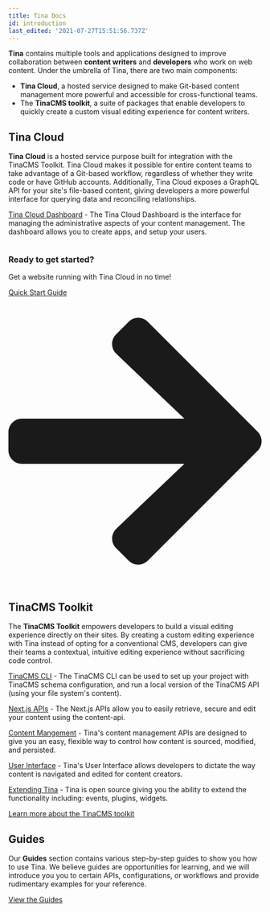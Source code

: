 ```yaml
---
title: Tina Docs
id: introduction
last_edited: '2021-07-27T15:51:56.737Z'
---
```

**Tina** contains multiple tools and applications designed to improve collaboration between **content writers** and **developers** who work on web content. Under the umbrella of Tina, there are two main components:

* **Tina Cloud**, a hosted service designed to make Git-based content management more powerful and accessible for cross-functional teams.
* The **TinaCMS toolkit**, a suite of packages that enable developers to quickly create a custom visual editing experience for content writers.

## Tina Cloud

**Tina Cloud** is a hosted service purpose built for integration with the TinaCMS Toolkit. Tina Cloud makes it possible for entire content teams to take advantage of a Git-based workflow, regardless of whether they write code or have GitHub accounts. Additionally, Tina Cloud exposes a GraphQL API for your site's file-based content, giving developers a more powerful interface for querying data and reconciling relationships.

[Tina Cloud Dashboard](docs/tina-cloud/dashboard/) - The Tina Cloud Dashboard is the interface for managing the administrative aspects of your content management. The dashboard allows you to create apps, and setup your users.

<div class="callout">
<img className="learnImage" src="../img/tina-laptop.png" alt="" />
<div>
<h3>Ready to get started?</h3>
<p>Get a website running with Tina Cloud in no time!</P>
<a href="/guides/tina-cloud/starter/overview/" class="calloutButton">Quick Start Guide <svg stroke="currentColor" fill="currentColor" stroke-width="0" viewBox="0 0 448 512" xmlns="http://www.w3.org/2000/svg"><path d="M190.5 66.9l22.2-22.2c9.4-9.4 24.6-9.4 33.9 0L441 239c9.4 9.4 9.4 24.6 0 33.9L246.6 467.3c-9.4 9.4-24.6 9.4-33.9 0l-22.2-22.2c-9.5-9.5-9.3-25 .4-34.3L311.4 296H24c-13.3 0-24-10.7-24-24v-32c0-13.3 10.7-24 24-24h287.4L190.9 101.2c-9.8-9.3-10-24.8-.4-34.3z"></path></svg></a>
</div>
</div>

## TinaCMS Toolkit

The **TinaCMS Toolkit** empowers developers to build a visual editing experience directly on their sites. By creating a custom editing experience with Tina instead of opting for a conventional CMS, developers can give their teams a contextual, intuitive editing experience without sacrificing code control.

[TinaCMS CLI](/docs/cli/) - The TinaCMS CLI can be used to set up your project with TinaCMS schema configuration, and run a local version of the TinaCMS API (using your file system's content).

[Next.js APIs](/docs/tinacms-context/) - The Next.js APIs allow you to easily retrieve, secure and edit your content using the content-api.

[Content Mangement](/docs/content-management/) - Tina's content management APIs are designed to give you an easy, flexible way to control how content is sourced, modified, and persisted.

[User Interface](/docs/user-interface/) - Tina's User Interface allows developers to dictate the way content is navigated and edited for content creators.

[Extending Tina](/docs/extending-tina/) - Tina is open source giving you the ability to extend the functionality including: events, plugins, widgets.

[Learn more about the TinaCMS toolkit](/docs/tinacms-reference/)

## Guides

Our **Guides** section contains various step-by-step guides to show you how to use Tina. We believe guides are opportunities for learning, and we will introduce you you to certain APIs, configurations, or workflows and provide rudimentary examples for your reference.

[View the Guides](/guides)